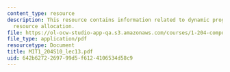 ```yaml
---
content_type: resource
description: This resource contains information related to dynamic programming and
  resource allocation.
file: https://ol-ocw-studio-app-qa.s3.amazonaws.com/courses/1-204-computer-algorithms-in-systems-engineering-spring-2010/642b6272269799d5f6124106534d58c9_MIT1_204S10_lec13.pdf
file_type: application/pdf
resourcetype: Document
title: MIT1_204S10_lec13.pdf
uid: 642b6272-2697-99d5-f612-4106534d58c9
---
```

